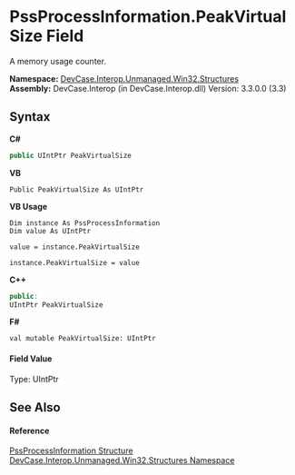 # PssProcessInformation.PeakVirtualSize Field
 

A memory usage counter.

**Namespace:**&nbsp;<a href="N_DevCase_Interop_Unmanaged_Win32_Structures">DevCase.Interop.Unmanaged.Win32.Structures</a><br />**Assembly:**&nbsp;DevCase.Interop (in DevCase.Interop.dll) Version: 3.3.0.0 (3.3)

## Syntax

**C#**<br />
``` C#
public UIntPtr PeakVirtualSize
```

**VB**<br />
``` VB
Public PeakVirtualSize As UIntPtr
```

**VB Usage**<br />
``` VB Usage
Dim instance As PssProcessInformation
Dim value As UIntPtr

value = instance.PeakVirtualSize

instance.PeakVirtualSize = value
```

**C++**<br />
``` C++
public:
UIntPtr PeakVirtualSize
```

**F#**<br />
``` F#
val mutable PeakVirtualSize: UIntPtr
```


#### Field Value
Type: UIntPtr

## See Also


#### Reference
<a href="T_DevCase_Interop_Unmanaged_Win32_Structures_PssProcessInformation">PssProcessInformation Structure</a><br /><a href="N_DevCase_Interop_Unmanaged_Win32_Structures">DevCase.Interop.Unmanaged.Win32.Structures Namespace</a><br />